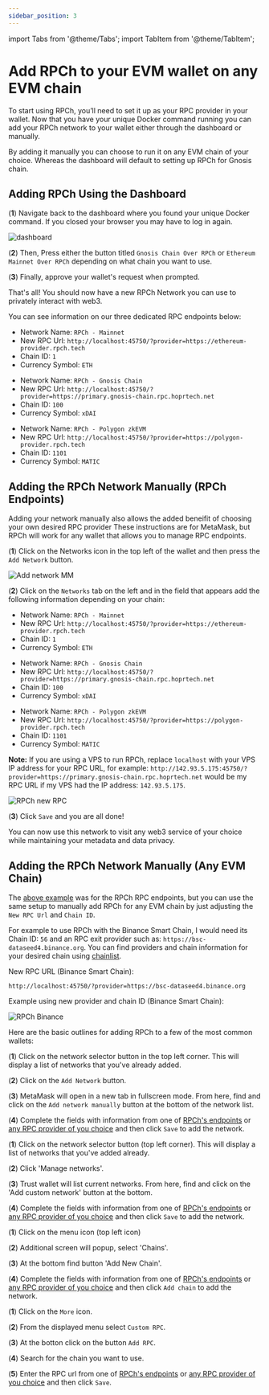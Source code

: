 ```yaml
---
sidebar_position: 3
---
```


import Tabs from '@theme/Tabs';
import TabItem from '@theme/TabItem';

# Add RPCh to your EVM wallet on any EVM chain

To start using RPCh, you’ll need to set it up as your RPC provider in your wallet. Now that you have your unique Docker command running you can add your RPCh network to your wallet either through the dashboard or manually.

By adding it manually you can choose to run it on any EVM chain of your choice. Whereas the dashboard will default to setting up RPCh for Gnosis chain.

## Adding RPCh Using the Dashboard

(**1**) Navigate back to the dashboard where you found your unique Docker command. If you closed your browser you may have to log in again.

![dashboard](/img/dashboard-chain.png)

(**2**) Then, Press either the button titled `Gnosis Chain Over RPCh` or `Ethereum Mainnet Over RPCh` depending on what chain you want to use.

(**3**) Finally, approve your wallet's request when prompted.

That's all! You should now have a new RPCh Network you can use to privately interact with web3.

You can see information on our three dedicated RPC endpoints below:

<Tabs>
<TabItem value="Ethereum" label="Ethereum">

- Network Name: `RPCh - Mainnet`
- New RPC Url: `http://localhost:45750/?provider=https://ethereum-provider.rpch.tech`
- Chain ID: `1`
- Currency Symbol: `ETH`

</TabItem>
<TabItem value="Gnosis Chain" label="Gnosis Chain">

- Network Name: `RPCh - Gnosis Chain`
- New RPC Url: `http://localhost:45750/?provider=https://primary.gnosis-chain.rpc.hoprtech.net`
- Chain ID: `100`
- Currency Symbol: `xDAI`

</TabItem>
<TabItem value="Polygon zkEVM" label="Polygon zkEVM">

- Network Name: `RPCh - Polygon zkEVM`
- New RPC Url: `http://localhost:45750/?provider=https://polygon-provider.rpch.tech`
- Chain ID: `1101`
- Currency Symbol: `MATIC`

</TabItem>
</Tabs>

## Adding the RPCh Network Manually (RPCh Endpoints)

Adding your network manually also allows the added beneifit of choosing your own desired RPC provider These instructions are for MetaMask, but RPCh will work for any wallet that allows you to manage RPC endpoints.

(**1**) Click on the Networks icon in the top left of the wallet and then press the `Add Network` button.

![Add network MM](/img/RPCh-networks.png)

(**2**) Click on the `Networks` tab on the left and in the field that appears add the following information depending on your chain:

<Tabs>
<TabItem value="Ethereum" label="Ethereum">

- Network Name: `RPCh - Mainnet`
- New RPC Url: `http://localhost:45750/?provider=https://ethereum-provider.rpch.tech`
- Chain ID: `1`
- Currency Symbol: `ETH`

</TabItem>
<TabItem value="Gnosis Chain" label="Gnosis Chain">

- Network Name: `RPCh - Gnosis Chain`
- New RPC Url: `http://localhost:45750/?provider=https://primary.gnosis-chain.rpc.hoprtech.net`
- Chain ID: `100`
- Currency Symbol: `xDAI`

</TabItem>
<TabItem value="Polygon zkEVM" label="Polygon zkEVM">

- Network Name: `RPCh - Polygon zkEVM`
- New RPC Url: `http://localhost:45750/?provider=https://polygon-provider.rpch.tech`
- Chain ID: `1101`
- Currency Symbol: `MATIC`

</TabItem>
</Tabs>

**Note:** If you are using a VPS to run RPCh, replace `localhost` with your VPS IP address for your RPC URL, for example: `http://142.93.5.175:45750/?provider=https://primary.gnosis-chain.rpc.hoprtech.net` would be my RPC URL if my VPS had the IP address: `142.93.5.175`.

![RPCh new RPC](/img/RPCh-new-RPC.png)

(**3**) Click `Save` and you are all done!

You can now use this network to visit any web3 service of your choice while maintaining your metadata and data privacy. 

## Adding the RPCh Network Manually (Any EVM Chain)

The [above example](./add-RPCh-to-any-EVM-wallet.md#adding-the-rpch-network-manually-gnosis) was for the RPCh RPC endpoints, but you can use the same setup to manually add RPCh for any EVM chain by just adjusting the `New RPC Url` and `Chain ID`.

For example to use RPCh with the Binance Smart Chain, I would need its Chain ID: `56` and an RPC exit provider such as: `https://bsc-dataseed4.binance.org`. You can find providers and chain information for your desired chain using [chainlist](https://chainlist.org/). 

New RPC URL (Binance Smart Chain):

```
http://localhost:45750/?provider=https://bsc-dataseed4.binance.org
```

Example using new provider and chain ID (Binance Smart Chain):

![RPCh Binance](/img/RPCh-over-binance-new-port.png)

Here are the basic outlines for adding RPCh to a few of the most common wallets:

<Tabs>
<TabItem value="Metamask" label="Metamask">

(**1**) Click on the network selector button in the top left corner. This will display a list of networks that you've already added.

(**2**) Click on the `Add Network` button.

(**3**) MetaMask will open in a new tab in fullscreen mode. From here, find and click on the `Add network manually` button at the bottom of the network list.

(**4**) Complete the fields with information from one of [RPCh's endpoints](./add-RPCh-to-any-EVM-wallet.md#adding-the-rpch-network-manually-rpch-endpoints) or [any RPC provider of you choice](./add-RPCh-to-any-EVM-wallet.md#adding-the-rpch-network-manually-any-evm-chain) and then click `Save` to add the network.

</TabItem>
<TabItem value="Trust wallet" label="Trust wallet">

(**1**) Click on the network selector button (top left corner). This will display a list of networks that you've added already.

(**2**) Click 'Manage networks'.

(**3**) Trust wallet will list current networks. From here, find and click on the 'Add custom network' button at the bottom.

(**4**) Complete the fields with information from one of [RPCh's endpoints](./add-RPCh-to-any-EVM-wallet.md#adding-the-rpch-network-manually-rpch-endpoints) or [any RPC provider of you choice](./add-RPCh-to-any-EVM-wallet.md#adding-the-rpch-network-manually-any-evm-chain) and then click `Save` to add the network.

</TabItem>
<TabItem value="Frame" label="Frame">

(**1**) Click on the menu icon (top left icon)

(**2**) Additional screen will popup, select 'Chains'.

(**3**) At the bottom find button 'Add New Chain'.

(**4**) Complete the fields with information from one of [RPCh's endpoints](./add-RPCh-to-any-EVM-wallet.md#adding-the-rpch-network-manually-rpch-endpoints) or [any RPC provider of you choice](./add-RPCh-to-any-EVM-wallet.md#adding-the-rpch-network-manually-any-evm-chain) and then click `Add chain` to add the network.

</TabItem>
<TabItem value="Rabby" label="Rabby">

(**1**) Click on the `More` icon.

(**2**) From the displayed menu select `Custom RPC`.

(**3**) At the botton click on the button `Add RPC`.

(**4**) Search for the chain you want to use.

(**5**) Enter the RPC url from one of [RPCh's endpoints](./add-RPCh-to-any-EVM-wallet.md#adding-the-rpch-network-manually-rpch-endpoints) or [any RPC provider of you choice](./add-RPCh-to-any-EVM-wallet.md#adding-the-rpch-network-manually-any-evm-chain) and then click `Save`.

</TabItem>
</Tabs>
